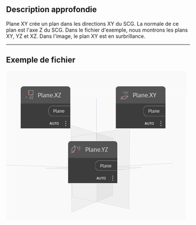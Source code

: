 ## Description approfondie
Plane XY crée un plan dans les directions XY du SCG. La normale de ce plan est l'axe Z du SCG. Dans le fichier d'exemple, nous montrons les plans XY, YZ et XZ. Dans l'image, le plan XY est en surbrillance.
___
## Exemple de fichier

![XY](./Autodesk.DesignScript.Geometry.Plane.XY_img.jpg)

